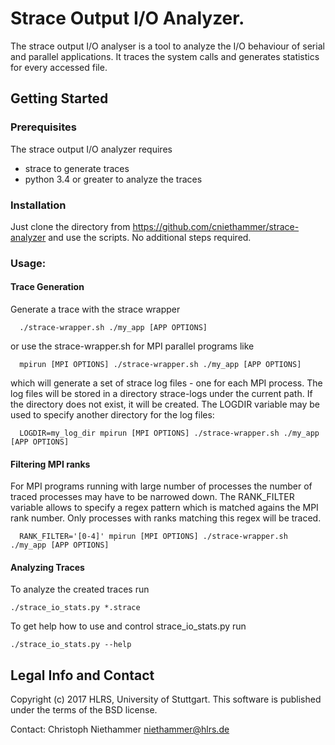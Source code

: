# Strace Output I/O Analyzer.

The strace output I/O analyser is a tool to analyze the I/O behaviour of serial and parallel applications.
It traces the system calls and generates statistics for every accessed file.

## Getting Started

### Prerequisites
The strace output I/O analyzer requires
- strace to generate traces
- python 3.4 or greater to analyze the traces

### Installation
Just clone the directory from https://github.com/cniethammer/strace-analyzer and use the scripts.
No additional steps required.

### Usage:
#### Trace Generation
Generate a trace with the strace wrapper
```
  ./strace-wrapper.sh ./my_app [APP OPTIONS]
```
or use the strace-wrapper.sh for MPI parallel programs like
```
  mpirun [MPI OPTIONS] ./strace-wrapper.sh ./my_app [APP OPTIONS]
```
which will generate a set of strace log files - one for each MPI process.
The log files will be stored in a directory strace-logs under the current path.
If the directory does not exist, it will be created.
The LOGDIR variable may be used to specify another directory for the log files:
```
  LOGDIR=my_log_dir mpirun [MPI OPTIONS] ./strace-wrapper.sh ./my_app [APP OPTIONS]
```
#### Filtering MPI ranks
For MPI programs running with large number of processes the number of traced
processes may have to be narrowed down. The RANK_FILTER variable allows to
specify a regex pattern which is matched agains the MPI rank number. Only
processes with ranks matching this regex will be traced.
```
  RANK_FILTER='[0-4]' mpirun [MPI OPTIONS] ./strace-wrapper.sh ./my_app [APP OPTIONS]
```


#### Analyzing Traces

To analyze the created traces run

```
./strace_io_stats.py *.strace
```
To get help how to use and control strace_io_stats.py run
```
./strace_io_stats.py --help
```


## Legal Info and Contact
Copyright (c) 2017     HLRS, University of Stuttgart.
This software is published under the terms of the BSD license.

Contact: Christoph Niethammer <niethammer@hlrs.de>

